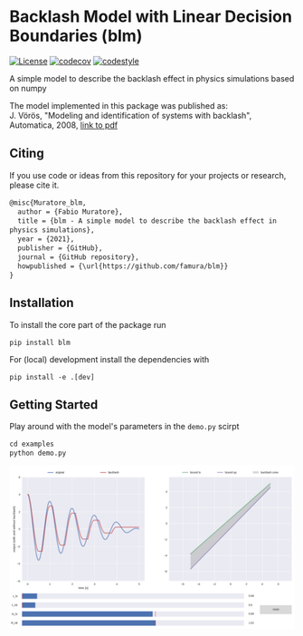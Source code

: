 # Backlash Model with Linear Decision Boundaries (blm)

[![License](https://img.shields.io/badge/license-MIT-brightgreen)](https://opensource.org/licenses/MIT)
[![codecov](https://codecov.io/gh/famura/blm/branch/master/graph/badge.svg?token=ESUTNFwtYY)](https://codecov.io/gh/famura/blm)
[![codestyle](https://img.shields.io/badge/code%20style-black-000000.svg)](https://github.com/psf/black)

A simple model to describe the backlash effect in physics simulations based on numpy

The model implemented in this package was published as:  
J. Vörös, "Modeling and identification of systems with backlash", Automatica, 2008, [link to pdf](https://www.researchgate.net/profile/Jozef-Voeroes/publication/233692268_Identification_of_cascade_systems_with_backlash/links/56b3535f08ae3d06a266451d/Identification-of-cascade-systems-with-backlash.pdf)

## Citing

If you use code or ideas from this repository for your projects or research, please cite it.
```
@misc{Muratore_blm,
  author = {Fabio Muratore},
  title = {blm - A simple model to describe the backlash effect in physics simulations},
  year = {2021},
  publisher = {GitHub},
  journal = {GitHub repository},
  howpublished = {\url{https://github.com/famura/blm}}
}
```

## Installation

To install the core part of the package run
```
pip install blm
```

For (local) development install the dependencies with
```
pip install -e .[dev]
```

## Getting Started

Play around with the model's parameters in the `demo.py` scirpt
```
cd examples
python demo.py
```

![demo](assets/demo.png?raw=true "output of demo.py")
